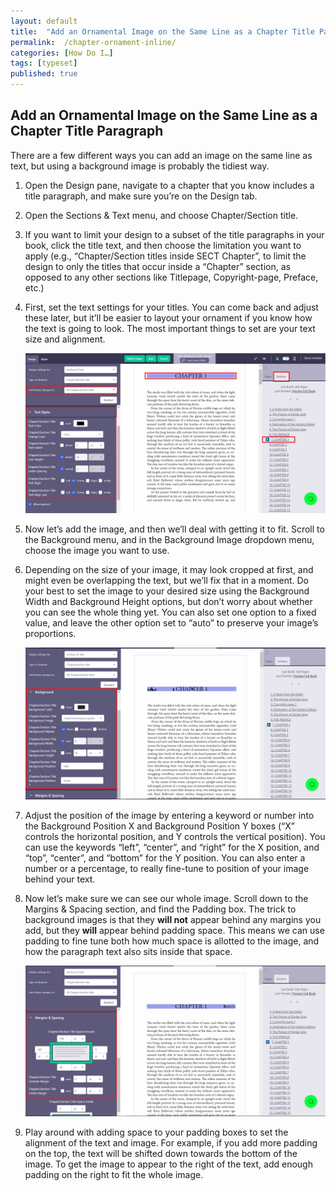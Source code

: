 ```yaml
---
layout: default
title:  "Add an Ornamental Image on the Same Line as a Chapter Title Paragraph"
permalink:  /chapter-ornament-inline/
categories: [How Do I…]
tags: [typeset]
published: true
---
```


<section data-type="chapter" class="hsecchapter" data-hederis-type="hsecchapter" id="chapter-ornament-inline" data-pi-attrs="id: chapter-ornament-inline; data-tags: typeset;" role="doc-chapter" data-tags="typeset" data-author-name=" " data-book-title=" " title="Add an Ornamental Image on the Same Line as a Chapter Title Paragraph"><h1 data-hederis-type="hblkchaptitle" class="hblkchaptitle" id="pBlkBKukU">Add an Ornamental Image on the Same Line as a Chapter Title Paragraph</h1><p class="hblkp" data-hederis-type="hblkp" id="pWSr50LW9">There are a few different ways you can add an image on the same line as text, but using a background image is probably the tidiest way.</p><ol class="hwprnumlist" data-hederis-type="hwprnumlist" id="pbEfk20Uj"><li class="hblkoli" data-hederis-type="hblkoli" id="liu45v3ckb"><p class="hblkoli" data-hederis-type="hblklip" id="pq8OHcZpT">Open the Design pane, navigate to a chapter that you know includes a title paragraph, and make sure you&#8217;re on the Design tab.</p></li><li class="hblkoli" data-hederis-type="hblkoli" id="liad0FV8oS"><p class="hblkoli" data-hederis-type="hblklip" id="p2gr2w3CF">Open the Sections &amp; Text menu, and choose Chapter/Section title.</p></li><li class="hblkoli" data-hederis-type="hblkoli" id="liN1yPhDz0"><p class="hblkoli" data-hederis-type="hblklip" id="p1dwDwkuu">If you want to limit your design to a subset of the title paragraphs in your book, click the title text, and then choose the limitation you want to apply (e.g., &#8220;Chapter/Section titles inside SECT Chapter&#8221;, to limit the design to only the titles that occur inside a &#8220;Chapter&#8221; section, as opposed to any other sections like Titlepage, Copyright-page, Preface, etc.)</p></li><li class="hblkoli" data-hederis-type="hblkoli" id="liCvcX1DWG"><p class="hblkoli" data-hederis-type="hblklip" id="pdzP3PB0g">First, set the text settings for your titles. You can come back and adjust these later, but it&#8217;ll be easier to layout your ornament if you know how the text is going to look. The most important things to set are your text size and alignment.</p><img data-hederis-type="hblkimg" class="hblkimg" id="pQ9LhFiPL" src="/images/chapter_ornament_basics.png" data-img-src="chapter_ornament_basics.png"/></li><li class="hblkoli" data-hederis-type="hblkoli" id="li7kIg31Jc"><p class="hblkoli" data-hederis-type="hblklip" id="pUxmgEhzl">Now let&#8217;s add the image, and then we&#8217;ll deal with getting it to fit. Scroll to the Background menu, and in the Background Image dropdown menu, choose the image you want to use.</p></li><li class="hblkoli" data-hederis-type="hblkoli" id="licnrlf5bo"><p class="hblkoli" data-hederis-type="hblklip" id="pqshgFxIu">Depending on the size of your image, it may look cropped at first, and might even be overlapping the text, but we&#8217;ll fix that in a moment. Do your best to set the image to your desired size using the Background Width and Background Height options, but don&#8217;t worry about whether you can see the whole thing yet. You can also set one option to a fixed value, and leave the other option set to &#8220;auto&#8221; to preserve your image&#8217;s proportions.</p><img data-hederis-type="hblkimg" class="hblkimg" id="p5upadTtB" src="/images/chapter_ornament_0.png" data-img-src="chapter_ornament_0.png"/></li><li class="hblkoli" data-hederis-type="hblkoli" id="liuAPG5Jla"><p class="hblkoli" data-hederis-type="hblklip" id="pz32uemIS">Adjust the position of the image by entering a keyword or number into the Background Position X and Background Position Y boxes (&#8220;X&#8221; controls the horizontal position, and Y controls the vertical position). You can use the keywords &#8220;left&#8221;, &#8220;center&#8221;, and &#8220;right&#8221; for the X position, and &#8220;top&#8221;, &#8220;center&#8221;, and &#8220;bottom&#8221; for the Y position. You can also enter a number or a percentage, to really fine-tune to position of your image behind your text.</p></li><li class="hblkoli" data-hederis-type="hblkoli" id="liurQsfyg6"><p class="hblkoli" data-hederis-type="hblklip" id="pK8aViW4h">Now let&#8217;s make sure we can see our whole image. Scroll down to the Margins &amp; Spacing section, and find the Padding box. The trick to background images is that they <strong class="hspanstrong" data-hederis-type="hspanstrong" id="pjBtPN8F0">will not</strong> appear behind any margins you add, but they <strong class="hspanstrong" data-hederis-type="hspanstrong" id="pdLuNc5SB">will</strong> appear behind padding space. This means we can use padding to fine tune both how much space is allotted to the image, and how the paragraph text also sits inside that space.</p><img data-hederis-type="hblkimg" class="hblkimg" id="pnyjrGQLI" src="/images/chapter_ornament_done.png" data-img-src="chapter_ornament_done.png"/></li><li class="hblkoli" data-hederis-type="hblkoli" id="liChlRRSCC"><p class="hblkoli" data-hederis-type="hblklip" id="p035djQjf">Play around with adding space to your padding boxes to set the alignment of the text and image. For example, if you add more padding on the top, the text will be shifted down towards the bottom of the image. To get the image to appear to the right of the text, add enough padding on the right to fit the whole image.</p></li></ol></section>